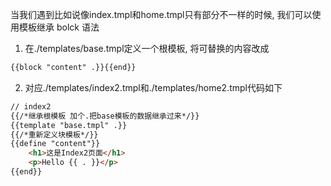 


当我们遇到比如说像index.tmpl和home.tmpl只有部分不一样的时候, 我们可以使用模板继承 bolck 语法
1. 在./templates/base.tmpl定义一个根模板, 将可替换的内容改成
```html
{{block "content" .}}{{end}}
```
2. 对应./templates/index2.tmpl和./templates/home2.tmpl代码如下
```html
// index2
{{/*继承根模板 加个.把base模板的数据继承过来*/}}
{{template "base.tmpl" .}}
{{/*重新定义块模板*/}}
{{define "content"}}
    <h1>这是Index2页面</h1>
    <p>Hello {{ . }}</p>
{{end}}
```



